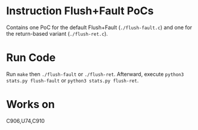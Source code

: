 # Instruction Flush+Fault PoCs

Contains one PoC for the default Flush+Fault (`./flush-fault.c`) and one for the return-based variant (`./flush-ret.c`).


# Run Code
Run `make` then `./flush-fault` or `./flush-ret`.
Afterward, execute `python3 stats.py flush-fault` or `python3 stats.py flush-ret`.

# Works on 
C906,U74,C910
